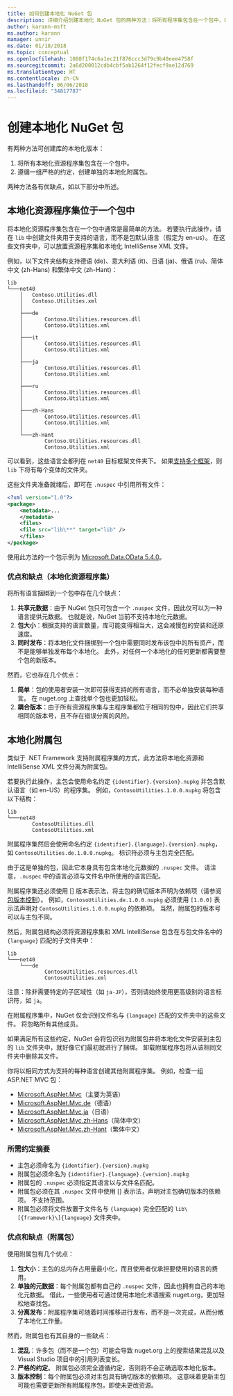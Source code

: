 ```yaml
---
title: 如何创建本地化 NuGet 包
description: 详细介绍创建本地化 NuGet 包的两种方法：将所有程序集包含在一个包中，或者发布单独的程序集。
author: karann-msft
ms.author: karann
manager: unnir
ms.date: 01/18/2018
ms.topic: conceptual
ms.openlocfilehash: 1088f174c6a1ec21f876ccc3d79c9b40eee4758f
ms.sourcegitcommit: 2a6d200012cdb4cbf5ab1264f12fecf9ae12d769
ms.translationtype: HT
ms.contentlocale: zh-CN
ms.lasthandoff: 06/06/2018
ms.locfileid: "34817787"
---
```

# <a name="creating-localized-nuget-packages"></a>创建本地化 NuGet 包

有两种方法可创建库的本地化版本：

1. 将所有本地化资源程序集包含在一个包中。
1. 遵循一组严格的约定，创建单独的本地化附属包。

两种方法各有优缺点，如以下部分中所述。

## <a name="localized-resource-assemblies-in-a-single-package"></a>本地化资源程序集位于一个包中

将本地化资源程序集包含在一个包中通常是最简单的方法。 若要执行此操作，请在 `lib` 中创建文件夹用于支持的语言，而不是包默认语言（假定为 en-us）。 在这些文件夹中，可以放置资源程序集和本地化 IntelliSense XML 文件。

例如，以下文件夹结构支持德语 (de)、意大利语 (it)、日语 (ja)、俄语 (ru)、简体中文 (zh-Hans) 和繁体中文 (zh-Hant)：

    lib
    └───net40
        │   Contoso.Utilities.dll
        │   Contoso.Utilities.xml
        │
        ├───de
        │       Contoso.Utilities.resources.dll
        │       Contoso.Utilities.xml
        │
        ├───it
        │       Contoso.Utilities.resources.dll
        │       Contoso.Utilities.xml
        │
        ├───ja
        │       Contoso.Utilities.resources.dll
        │       Contoso.Utilities.xml
        │
        ├───ru
        │       Contoso.Utilities.resources.dll
        │       Contoso.Utilities.xml
        │
        ├───zh-Hans
        │       Contoso.Utilities.resources.dll
        │       Contoso.Utilities.xml
        │
        └───zh-Hant
                Contoso.Utilities.resources.dll
                Contoso.Utilities.xml

可以看到，这些语言全都列在 `net40` 目标框架文件夹下。 如果[支持多个框架](../create-packages/supporting-multiple-target-frameworks.md)，则 `lib` 下将有每个变体的文件夹。

这些文件夹准备就绪后，即可在 `.nuspec` 中引用所有文件：

```xml
<?xml version="1.0"?>
<package>
    <metadata>...
    </metadata>
    <files>
    <file src="lib\**" target="lib" />
    </files>
</package>
```

使用此方法的一个包示例为 [Microsoft.Data.OData 5.4.0](http://nuget.org/packages/Microsoft.Data.OData/5.4.0)。

### <a name="advantages-and-disadvantages-localized-resource-assemblies"></a>优点和缺点（本地化资源程序集）

将所有语言捆绑到一个包中存在几个缺点：

1. **共享元数据**：由于 NuGet 包只可包含一个 `.nuspec` 文件，因此仅可以为一种语言提供元数据。 也就是说，NuGet 当前不支持本地化元数据。
1. **包大小**：根据支持的语言数量，库可能变得相当大，这会减慢包的安装和还原速度。
1. **同时发布**：将本地化文件捆绑到一个包中需要同时发布该包中的所有资产，而不是能够单独发布每个本地化。 此外，对任何一个本地化的任何更新都需要整个包的新版本。

然而，它也存在几个优点：

1. **简单**：包的使用者安装一次即可获得支持的所有语言，而不必单独安装每种语言。 在 nuget.org 上查找单个包也更加轻松。
1. **耦合版本**：由于所有资源程序集与主程序集都位于相同的包中，因此它们共享相同的版本号，且不存在错误分离的风险。

## <a name="localized-satellite-packages"></a>本地化附属包

类似于 .NET Framework 支持附属程序集的方式，此方法将本地化资源和 IntelliSense XML 文件分离为附属包。

若要执行此操作，主包会使用命名约定 `{identifier}.{version}.nupkg` 并包含默认语言（如 en-US）的程序集。 例如，`ContosoUtilities.1.0.0.nupkg` 将包含以下结构：

    lib
    └───net40
            ContosoUtilities.dll
            ContosoUtilities.xml

附属程序集然后会使用命名约定 `{identifier}.{language}.{version}.nupkg`，如 `ContosoUtilities.de.1.0.0.nupkg`。 标识符必须与主包完全匹配。

由于这是单独的包，因此它本身具有包含本地化元数据的 `.nuspec` 文件。 请注意，`.nuspec` 中的语言必须与文件名中所使用的语言匹配。

附属程序集还必须使用 [] 版本表示法，将主包的确切版本声明为依赖项（请参阅[包版本控制](../reference/package-versioning.md)）。 例如，`ContosoUtilities.de.1.0.0.nupkg` 必须使用 `[1.0.0]` 表示法声明对 `ContosoUtilities.1.0.0.nupkg` 的依赖项。 当然，附属包的版本号可以与主包不同。

然后，附属包结构必须将资源程序集和 XML IntelliSense 包含在与包文件名中的 `{language}` 匹配的子文件夹中：

    lib
    └───net40
        └───de
                ContosoUtilities.resources.dll
                ContosoUtilities.xml

注意：除非需要特定的子区域性（如 `ja-JP`），否则请始终使用更高级别的语言标识符，如 `ja`。

在附属程序集中，NuGet 仅会识别文件名与 `{language}` 匹配的文件夹中的这些文件。 将忽略所有其他成员。

如果满足所有这些约定，NuGet 会将包识别为附属包并将本地化文件安装到主包的 `lib` 文件夹中，就好像它们最初就进行了捆绑。 卸载附属程序包将从该相同文件夹中删除其文件。

你将以相同方式为支持的每种语言创建其他附属程序集。 例如，检查一组 ASP.NET MVC 包：

- [Microsoft.AspNet.Mvc](http://nuget.org/packages/Microsoft.AspNet.Mvc)（主要为英语）
- [Microsoft.AspNet.Mvc.de](http://nuget.org/packages/Microsoft.AspNet.Mvc.de)（德语）
- [Microsoft.AspNet.Mvc.ja](http://nuget.org/packages/Microsoft.AspNet.Mvc.ja)（日语）
- [Microsoft.AspNet.Mvc.zh-Hans](http://nuget.org/packages/Microsoft.AspNet.Mvc.zh-Hans)（简体中文）
- [Microsoft.AspNet.Mvc.zh-Hant](http://nuget.org/packages/Microsoft.AspNet.Mvc.zh-Hant)（繁体中文）

### <a name="summary-of-required-conventions"></a>所需约定摘要

- 主包必须命名为 `{identifier}.{version}.nupkg`
- 附属包必须命名为 `{identifier}.{language}.{version}.nupkg`
- 附属包的 `.nuspec` 必须指定其语言以与文件名匹配。
- 附属包必须在其 `.nuspec` 文件中使用 [] 表示法，声明对主包确切版本的依赖项。 不支持范围。
- 附属包必须将文件放置于文件名与 `{language}` 完全匹配的 `lib\[{framework}\]{language}` 文件夹中。

### <a name="advantages-and-disadvantages-satellite-packages"></a>优点和缺点（附属包）

使用附属包有几个优点：

1. **包大小**：主包的总内存占用量最小化，而且使用者仅承担要使用的语言的费用。
1. **单独的元数据**：每个附属包都有自己的 `.nuspec` 文件，因此也拥有自己的本地化元数据。 借此，一些使用者可通过使用本地化术语搜索 nuget.org，更加轻松地查找包。
1. **分离发布**：附属程序集可随着时间推移进行发布，而不是一次完成，从而分散了本地化工作量。

然而，附属包也有其自身的一些缺点：

1. **混乱**：许多包（而不是一个包）可能会导致 nuget.org 上的搜索结果混乱以及 Visual Studio 项目中的引用列表变长。
1. **严格的约定**。 附属包必须完全遵循约定，否则将不会正确选取本地化版本。
1. **版本控制**：每个附属包必须对主包具有确切版本的依赖项。 这意味着更新主包可能也需要更新所有附属程序包，即使未更改资源。
